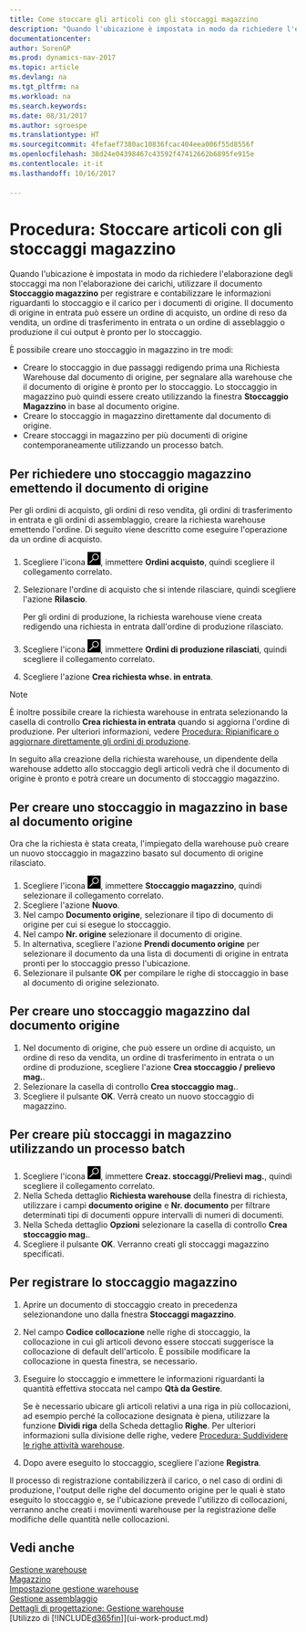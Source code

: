 ```yaml
---
title: Come stoccare gli articoli con gli stoccaggi magazzino
description: "Quando l'ubicazione è impostata in modo da richiedere l'elaborazione degli stoccaggi ma non l'elaborazione dei carichi, utilizzare il documento **Stoccaggio magazzino** per registrare e contabilizzare le informazioni riguardanti lo stoccaggio e il carico per i documenti di origine. Il documento di origine in entrata può essere un ordine di acquisto, un ordine di reso da vendita, un ordine di trasferimento in entrata o un ordine di produzione il cui output è pronto per lo stoccaggio."
documentationcenter: 
author: SorenGP
ms.prod: dynamics-nav-2017
ms.topic: article
ms.devlang: na
ms.tgt_pltfrm: na
ms.workload: na
ms.search.keywords: 
ms.date: 08/31/2017
ms.author: sgroespe
ms.translationtype: HT
ms.sourcegitcommit: 4fefaef7380ac10836fcac404eea006f55d8556f
ms.openlocfilehash: 38d24e04398467c43592f47412662b6895fe915e
ms.contentlocale: it-it
ms.lasthandoff: 10/16/2017

---
```

# <a name="how-to-put-items-away-with-inventory-put-aways"></a>Procedura: Stoccare articoli con gli stoccaggi magazzino
Quando l'ubicazione è impostata in modo da richiedere l'elaborazione degli stoccaggi ma non l'elaborazione dei carichi, utilizzare il documento **Stoccaggio magazzino** per registrare e contabilizzare le informazioni riguardanti lo stoccaggio e il carico per i documenti di origine. Il documento di origine in entrata può essere un ordine di acquisto, un ordine di reso da vendita, un ordine di trasferimento in entrata o un ordine di asseblaggio o produzione il cui output è pronto per lo stoccaggio.  

È possibile creare uno stoccaggio in magazzino in tre modi:  

- Creare lo stoccaggio in due passaggi redigendo prima una Richiesta Warehouse dal documento di origine, per segnalare alla warehouse che il documento di origine è pronto per lo stoccaggio. Lo stoccaggio in magazzino può quindi essere creato utilizzando la finestra **Stoccaggio Magazzino** in base al documento origine.  
- Creare lo stoccaggio in magazzino direttamente dal documento di origine.  
- Creare stoccaggi in magazzino per più documenti di origine contemporaneamente utilizzando un processo batch.  

## <a name="to-request-an-inventory-put-away-by-releasing-the-source-document"></a>Per richiedere uno stoccaggio magazzino emettendo il documento di origine
Per gli ordini di acquisto, gli ordini di reso vendita, gli ordini di trasferimento in entrata e gli ordini di assemblaggio, creare la richiesta warehouse emettendo l'ordine. Di seguito viene descritto come eseguire l'operazione da un ordine di acquisto.  

1.  Scegliere l'icona ![Cerca pagina o report](media/ui-search/search_small.png "Cerca pagina o report"), immettere **Ordini acquisto**, quindi scegliere il collegamento correlato.
2. Selezionare l'ordine di acquisto che si intende rilasciare, quindi scegliere l'azione **Rilascio**.  

    Per gli ordini di produzione, la richiesta warehouse viene creata redigendo una richiesta in entrata dall'ordine di produzione rilasciato.  
3.  Scegliere l'icona ![Cerca pagina o report](media/ui-search/search_small.png "Cerca pagina o report"), immettere **Ordini di produzione rilasciati**, quindi scegliere il collegamento correlato.  
4. Scegliere l'azione **Crea richiesta whse. in entrata**.  

> [!NOTE]  
>  È inoltre possibile creare la richiesta warehouse in entrata selezionando la casella di controllo **Crea richiesta in entrata** quando si aggiorna l'ordine di produzione. Per ulteriori informazioni, vedere [Procedura: Ripianificare o aggiornare direttamente gli ordini di produzione](production-how-to-replan-refresh-production-orders.md).  

In seguito alla creazione della richiesta warehouse, un dipendente della warehouse addetto allo stoccaggio degli articoli vedrà che il documento di origine è pronto e potrà creare un documento di stoccaggio magazzino.  

## <a name="to-create-an-inventory-put-away-based-on-the-source-document"></a>Per creare uno stoccaggio in magazzino in base al documento origine
Ora che la richiesta è stata creata, l'impiegato della warehouse può creare un nuovo stoccaggio in magazzino basato sul documento di origine rilasciato.   
1.  Scegliere l'icona ![Cerca pagina o report](media/ui-search/search_small.png "Cerca pagina o report"), immettere **Stoccaggio magazzino**, quindi selezionare il collegamento correlato.  
2. Scegliere l'azione **Nuovo**.  
3. Nel campo **Documento origine**, selezionare il tipo di documento di origine per cui si esegue lo stoccaggio.  
4. Nel campo **Nr. origine** selezionare il documento di origine.  
5. In alternativa, scegliere l'azione **Prendi documento origine** per selezionare il documento da una lista di documenti di origine in entrata pronti per lo stoccaggio presso l'ubicazione.  
6. Selezionare il pulsante **OK** per compilare le righe di stoccaggio in base al documento di origine selezionato.  

## <a name="to-create-an-inventory-put-away-from-the-source-document"></a>Per creare uno stoccaggio magazzino dal documento origine  
1.  Nel documento di origine, che può essere un ordine di acquisto, un ordine di reso da vendita, un ordine di trasferimento in entrata o un ordine di produzione, scegliere l'azione **Crea stoccaggio / prelievo mag.**.  
2. Selezionare la casella di controllo **Crea stoccaggio mag.**.
3. Scegliere il pulsante **OK**. Verrà creato un nuovo stoccaggio di magazzino.

## <a name="to-create-multiple-inventory-put-aways-with-a-batch-job"></a>Per creare più stoccaggi in magazzino utilizzando un processo batch  
1.  Scegliere l'icona ![Cerca pagina o report](media/ui-search/search_small.png "Cerca pagina o report"), immettere **Creaz. stoccaggi/Prelievi mag.**, quindi scegliere il collegamento correlato.  
2.  Nella Scheda dettaglio **Richiesta warehouse** della finestra di richiesta, utilizzare i campi **documento origine** e **Nr. documento** per filtrare determinati tipi di documenti oppure intervalli di numeri di documenti.  
3.  Nella Scheda dettaglio **Opzioni** selezionare la casella di controllo **Crea stoccaggio mag.**.
4.  Scegliere il pulsante **OK**. Verranno creati gli stoccaggi magazzino specificati.

## <a name="to-record-the-inventory-put-away"></a>Per registrare lo stoccaggio magazzino  
1. Aprire un documento di stoccaggio creato in precedenza selezionandone uno dalla fnestra **Stoccaggi magazzino**.  
2. Nel campo **Codice collocazione** nelle righe di stoccaggio, la collocazione in cui gli articoli devono essere stoccati suggerisce la collocazione di default dell'articolo. È possibile modificare la collocazione in questa finestra, se necessario.  
3. Eseguire lo stoccaggio e immettere le informazioni riguardanti la quantità effettiva stoccata nel campo **Qtà da Gestire**.

    Se è necessario ubicare gli articoli relativi a una riga in più collocazioni, ad esempio perché la collocazione designata è piena, utilizzare la funzione **Dividi riga** della Scheda dettaglio **Righe**. Per ulteriori informazioni sulla divisione delle righe, vedere [Procedura: Suddividere le righe attività warehouse](warehouse-how-to-split-warehouse-activity-lines.md).  
4. Dopo avere eseguito lo stoccaggio, scegliere l'azione **Registra**.  

Il processo di registrazione contabilizzerà il carico, o nel caso di ordini di produzione, l'output delle righe del documento origine per le quali è stato eseguito lo stoccaggio e, se l'ubicazione prevede l'utilizzo di collocazioni, verranno anche creati i movimenti warehouse per la registrazione delle modifiche delle quantità nelle collocazioni.

## <a name="see-also"></a>Vedi anche  
[Gestione warehouse](warehouse-manage-warehouse.md)  
[Magazzino](inventory-manage-inventory.md)  
[Impostazione gestione warehouse](warehouse-setup-warehouse.md)     
[Gestione assemblaggio](assembly-assemble-items.md)    
[Dettagli di progettazione: Gestione warehouse](design-details-warehouse-management.md)  
[Utilizzo di [!INCLUDE[d365fin](includes/d365fin_md.md)]](ui-work-product.md)  

